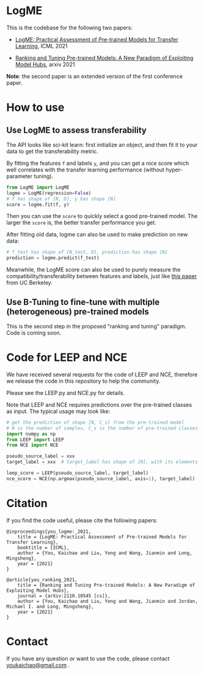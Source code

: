 # LogME
This is the codebase for the following two papers:

- [LogME: Practical Assessment of Pre-trained Models for Transfer Learning](http://proceedings.mlr.press/v139/you21b.html), ICML 2021

- [Ranking and Tuning Pre-trained Models: A New Paradigm of Exploiting Model Hubs](https://arxiv.org/abs/2110.10545), arxiv 2021

**Note**: the second paper is an extended version of the first conference paper.

# How to use

## Use LogME to assess transferability

The API looks like sci-kit learn: first initialize an object, and then fit it to your data to get the transferability metric.

By fitting the features ``f`` and labels ``y``, and you can get a nice score which well correlates with the transfer learning performance (without hyper-parameter tuning).

```python
from LogME import LogME
logme = LogME(regression=False)
# f has shape of [N, D], y has shape [N]
score = logme.fit(f, y)
```

Then you can use the ``score``  to quickly select a good pre-trained model. The larger the ``score`` is,  the better transfer performance you get.

After fitting old data, logme can also be used to make prediction on new data:

```python
# f_test has shape of [N_test, D], prediction has shape [N]
prediction = logme.predict(f_test)
```

Meanwhile, the LogME score can also be used to purely measure the compatibility/transferability between features and labels, just like [this paper](https://arxiv.org/abs/2109.01087) from UC Berkeley. 

## Use B-Tuning to fine-tune with multiple (heterogeneous) pre-trained models

This is the second step in the proposed "ranking and tuning" paradigm. Code is coming soon.

# Code for LEEP and NCE

We have received several requests for the code of LEEP and NCE, therefore we release the code in this repository to help the community.

Please see the LEEP.py and NCE.py for details.

Note that LEEP and NCE requires predictions over the pre-trained classes as input. The typical usage may look like:

```python
# get the prediction of shape [N, C_s] from the pre-trained model
# N is the number of samples, C_s is the number of pre-trained classes
import numpy as np
from LEEP import LEEP
from NCE import NCE

pseudo_source_label = xxx
target_label = xxx  # target_label has shape of [N], with its elements in [0, C_t)

leep_score = LEEP(pseudo_source_label, target_label)
nce_score = NCE(np.argmax(pseudo_source_label, axis=1), target_label)
```

# Citation

If you find the code useful, please cite the following papers:

```
@inproceedings{you_logme:_2021,
	title = {LogME: Practical Assessment of Pre-trained Models for Transfer Learning},
	booktitle = {ICML},
	author = {You, Kaichao and Liu, Yong and Wang, Jianmin and Long, Mingsheng},
	year = {2021}
}

@article{you_ranking_2021,
	title = {Ranking and Tuning Pre-trained Models: A New Paradigm of Exploiting Model Hubs},
	journal = {arXiv:2110.10545 [cs]},
	author = {You, Kaichao and Liu, Yong and Wang, Jianmin and Jordan, Michael I. and Long, Mingsheng},
	year = {2021}
}
```

# Contact

If you have any question or want to use the code, please contact youkaichao@gmail.com .